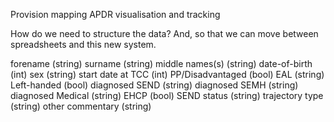 Provision mapping 
APDR visualisation and tracking

How do we need to structure the data?
And, so that we can move between spreadsheets and this new system.

forename (string)
surname (string)
middle names(s) (string)
date-of-birth (int)
sex (string)
start date at TCC (int)
PP/Disadvantaged (bool)
EAL (string)
Left-handed (bool)
diagnosed SEND (string)
diagnosed SEMH (string)
diagnosed Medical (string)
EHCP (bool)
SEND status (string)
trajectory type (string)
other commentary (string)